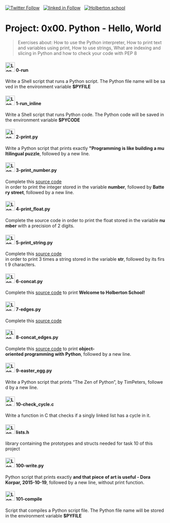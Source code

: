  [![Twitter Follow](https://img.shields.io/twitter/follow/jepez90?label=Follow%20me&style=social)](https://twitter.com/Jepez90) &nbsp; [![linked in Follow](https://img.shields.io/badge/LinkedIn-Follow-blue)](https://www.linkedin.com/in/jerson-p%C3%A9rez-010059a4/) &nbsp; [![Holberton school](https://img.shields.io/badge/Holberton_School-red)](https://twitter.com/HolbertonCOL)

# Project: 0x00. Python - Hello, World

> Exercises about: How to use the Python interpreter, How to print text and variables using print, How to use strings, What are indexing and slicing in Python and how to check your code with PEP 8

#### <img src="https://i.imgur.com/YsJn6NU.png?1" alt="Logo Bash" height="30"> 0-run

Write a Shell script that runs a Python script. The Python file name will be saved in the environment variable **$PYFILE**

#### <img src="https://i.imgur.com/b3mhfGO.png" alt="Logo document" height="30"> 1-run_inline

Write a Shell script that runs Python code. The Python code will be saved in the environment variable **$PYCODE**

#### <img src="https://i.imgur.com/4avMBAO.png" alt="Logo Python" height="30"> 2-print.py

Write a Python script that prints exactly **&quot;Programming is like building a multilingual puzzle**, followed by a new line.

#### <img src="https://i.imgur.com/4avMBAO.png" alt="Logo Python" height="30"> 3-print_number.py

Complete this [source code](https://github.com/holbertonschool/0x00.py/blob/master/3-print_number.py) in order to print the integer stored in the variable **number**, followed by **Battery street**, followed by a new line.

#### <img src="https://i.imgur.com/4avMBAO.png" alt="Logo Python" height="30"> 4-print_float.py

Complete the source code in order to print the float stored in the variable **number** with a precision of 2 digits.

#### <img src="https://i.imgur.com/4avMBAO.png" alt="Logo Python" height="30"> 5-print_string.py

Complete this [source code](https://github.com/holbertonschool/0x00.py/blob/master/5-print_string.py) in order to print 3 times a string stored in the variable **str**, followed by its first 9 characters.

#### <img src="https://i.imgur.com/4avMBAO.png" alt="Logo Python" height="30"> 6-concat.py

Complete this [source code](https://github.com/holbertonschool/0x00.py/blob/master/6-concat.py) to print **Welcome to Holberton School!**

#### <img src="https://i.imgur.com/4avMBAO.png" alt="Logo Python" height="30"> 7-edges.py

Complete this [source code](https://github.com/holbertonschool/0x00.py/blob/master/7-edges.py)

#### <img src="https://i.imgur.com/4avMBAO.png" alt="Logo Python" height="30"> 8-concat_edges.py

Complete this [source code](https://github.com/holbertonschool/0x00.py/blob/master/8-concat_edges.py) to print **object-oriented programming with Python**, followed by a new line.

#### <img src="https://i.imgur.com/4avMBAO.png" alt="Logo Python" height="30"> 9-easter_egg.py

Write a Python script that prints &ldquo;The Zen of Python&rdquo;, by TimPeters, followed by a new line.

#### <img src="https://i.imgur.com/s1rXGpW.png?1" alt="Logo document" height="30"> 10-check_cycle.c

Write a function in C that checks if a singly linked list has a cycle in it.


#### <img src="https://i.imgur.com/b3mhfGO.png" alt="Logo document" height="30"> lists.h

library containing the prototypes and structs needed for task 10 of this project

#### <img src="https://i.imgur.com/4avMBAO.png" alt="Logo Python" height="30"> 100-write.py

Python script that prints exactly **and that piece of art is useful - Dora Korpar, 2015-10-19**, followed by a new line, without print function.

#### <img src="https://i.imgur.com/YsJn6NU.png?1" alt="Logo Bash" height="30"> 101-compile

Script that compiles a Python script file. The Python file name will be stored in the environment variable **$PYFILE**
